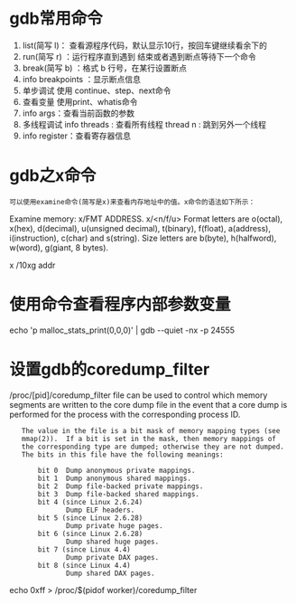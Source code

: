 # gdb常用命令
1. list(简写 l)： 查看源程序代码，默认显示10行，按回车键继续看余下的
2. run(简写 r) ：运行程序直到遇到 结束或者遇到断点等待下一个命令
3. break(简写 b) ：格式 b 行号，在某行设置断点
4. info breakpoints ：显示断点信息
5. 单步调试
	使用 continue、step、next命令
6. 查看变量
	使用print、whatis命令
7. info args：查看当前函数的参数
8. 多线程调试
	info threads : 查看所有线程
	thread n : 跳到另外一个线程
9. info register：查看寄存器信息

# gdb之x命令
	可以使用examine命令(简写是x)来查看内存地址中的值。x命令的语法如下所示：
Examine memory: x/FMT ADDRESS.
x/<n/f/u> <addr>
Format letters are o(octal), x(hex), d(decimal), u(unsigned decimal),
t(binary), f(float), a(address), i(instruction), c(char) and s(string).
Size letters are b(byte), h(halfword), w(word), g(giant, 8 bytes).

x /10xg addr

# 使用命令查看程序内部参数变量
echo 'p malloc_stats_print(0,0,0)' | gdb --quiet -nx -p 24555

# 设置gdb的coredump_filter
/proc/[pid]/coredump_filter file can be used to control which
       memory segments are written to the core dump file in the event
       that a core dump is performed for the process with the
       corresponding process ID.

       The value in the file is a bit mask of memory mapping types (see
       mmap(2)).  If a bit is set in the mask, then memory mappings of
       the corresponding type are dumped; otherwise they are not dumped.
       The bits in this file have the following meanings:

           bit 0  Dump anonymous private mappings.
           bit 1  Dump anonymous shared mappings.
           bit 2  Dump file-backed private mappings.
           bit 3  Dump file-backed shared mappings.
           bit 4 (since Linux 2.6.24)
                  Dump ELF headers.
           bit 5 (since Linux 2.6.28)
                  Dump private huge pages.
           bit 6 (since Linux 2.6.28)
                  Dump shared huge pages.
           bit 7 (since Linux 4.4)
                  Dump private DAX pages.
           bit 8 (since Linux 4.4)
                  Dump shared DAX pages.

echo 0xff > /proc/$(pidof worker)/coredump_filter
